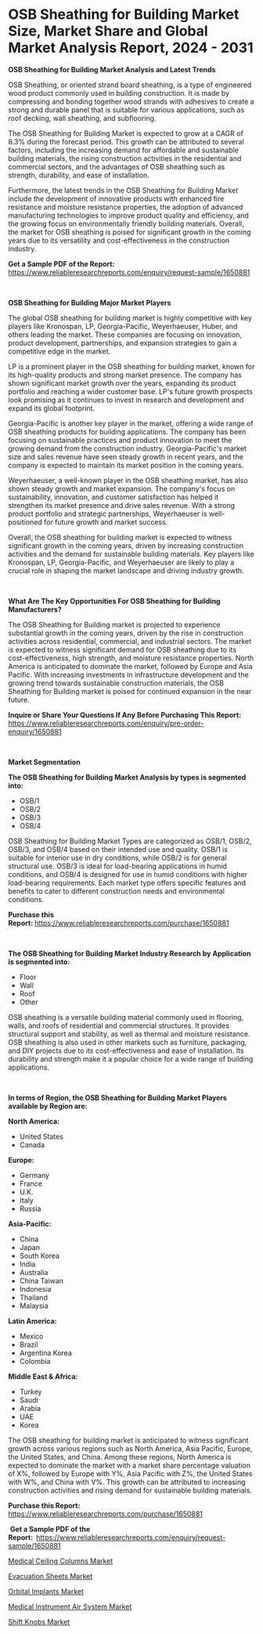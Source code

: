<p><h1>OSB Sheathing for Building Market Size, Market Share and Global Market Analysis Report, 2024 - 2031</h1></p><p><strong>OSB Sheathing for Building Market Analysis and Latest Trends</strong></p>
<p><p>OSB Sheathing, or oriented strand board sheathing, is a type of engineered wood product commonly used in building construction. It is made by compressing and bonding together wood strands with adhesives to create a strong and durable panel that is suitable for various applications, such as roof decking, wall sheathing, and subflooring.</p><p>The OSB Sheathing for Building Market is expected to grow at a CAGR of 8.3% during the forecast period. This growth can be attributed to several factors, including the increasing demand for affordable and sustainable building materials, the rising construction activities in the residential and commercial sectors, and the advantages of OSB sheathing such as strength, durability, and ease of installation.</p><p>Furthermore, the latest trends in the OSB Sheathing for Building Market include the development of innovative products with enhanced fire resistance and moisture resistance properties, the adoption of advanced manufacturing technologies to improve product quality and efficiency, and the growing focus on environmentally friendly building materials. Overall, the market for OSB sheathing is poised for significant growth in the coming years due to its versatility and cost-effectiveness in the construction industry.</p></p>
<p><strong>Get a Sample PDF of the Report:&nbsp;</strong> <a href="https://www.reliableresearchreports.com/enquiry/request-sample/1650881">https://www.reliableresearchreports.com/enquiry/request-sample/1650881</a></p>
<p>&nbsp;</p>
<p><strong>OSB Sheathing for Building Major Market Players</strong></p>
<p><p>The global OSB sheathing for building market is highly competitive with key players like Kronospan, LP, Georgia-Pacific, Weyerhaeuser, Huber, and others leading the market. These companies are focusing on innovation, product development, partnerships, and expansion strategies to gain a competitive edge in the market.</p><p>LP is a prominent player in the OSB sheathing for building market, known for its high-quality products and strong market presence. The company has shown significant market growth over the years, expanding its product portfolio and reaching a wider customer base. LP's future growth prospects look promising as it continues to invest in research and development and expand its global footprint.</p><p>Georgia-Pacific is another key player in the market, offering a wide range of OSB sheathing products for building applications. The company has been focusing on sustainable practices and product innovation to meet the growing demand from the construction industry. Georgia-Pacific's market size and sales revenue have seen steady growth in recent years, and the company is expected to maintain its market position in the coming years.</p><p>Weyerhaeuser, a well-known player in the OSB sheathing market, has also shown steady growth and market expansion. The company's focus on sustainability, innovation, and customer satisfaction has helped it strengthen its market presence and drive sales revenue. With a strong product portfolio and strategic partnerships, Weyerhaeuser is well-positioned for future growth and market success.</p><p>Overall, the OSB sheathing for building market is expected to witness significant growth in the coming years, driven by increasing construction activities and the demand for sustainable building materials. Key players like Kronospan, LP, Georgia-Pacific, and Weyerhaeuser are likely to play a crucial role in shaping the market landscape and driving industry growth.</p></p>
<p>&nbsp;</p>
<p><strong>What Are The Key Opportunities For OSB Sheathing for Building Manufacturers?</strong></p>
<p><p>The OSB Sheathing for Building market is projected to experience substantial growth in the coming years, driven by the rise in construction activities across residential, commercial, and industrial sectors. The market is expected to witness significant demand for OSB sheathing due to its cost-effectiveness, high strength, and moisture resistance properties. North America is anticipated to dominate the market, followed by Europe and Asia Pacific. With increasing investments in infrastructure development and the growing trend towards sustainable construction materials, the OSB Sheathing for Building market is poised for continued expansion in the near future.</p></p>
<p><strong>Inquire or Share Your Questions If Any Before Purchasing This Report:</strong> <a href="https://www.reliableresearchreports.com/enquiry/pre-order-enquiry/1650881">https://www.reliableresearchreports.com/enquiry/pre-order-enquiry/1650881</a></p>
<p>&nbsp;</p>
<p><strong>Market Segmentation</strong></p>
<p><strong>The OSB Sheathing for Building Market Analysis by types is segmented into:</strong></p>
<p><ul><li>OSB/1</li><li>OSB/2</li><li>OSB/3</li><li>OSB/4</li></ul></p>
<p><p>OSB Sheathing for Building Market Types are categorized as OSB/1, OSB/2, OSB/3, and OSB/4 based on their intended use and quality. OSB/1 is suitable for interior use in dry conditions, while OSB/2 is for general structural use. OSB/3 is ideal for load-bearing applications in humid conditions, and OSB/4 is designed for use in humid conditions with higher load-bearing requirements. Each market type offers specific features and benefits to cater to different construction needs and environmental conditions.</p></p>
<p><strong>Purchase this Report:&nbsp;</strong><a href="https://www.reliableresearchreports.com/purchase/1650881">https://www.reliableresearchreports.com/purchase/1650881</a></p>
<p>&nbsp;</p>
<p><strong>The OSB Sheathing for Building Market Industry Research by Application is segmented into:</strong></p>
<p><ul><li>Floor</li><li>Wall</li><li>Roof</li><li>Other</li></ul></p>
<p><p>OSB sheathing is a versatile building material commonly used in flooring, walls, and roofs of residential and commercial structures. It provides structural support and stability, as well as thermal and moisture resistance. OSB sheathing is also used in other markets such as furniture, packaging, and DIY projects due to its cost-effectiveness and ease of installation. Its durability and strength make it a popular choice for a wide range of building applications.</p></p>
<p>&nbsp;</p>
<p><strong>In terms of Region, the OSB Sheathing for Building Market Players available by Region are:</strong></p>
<p>
    <p> <strong> North America: </strong>
        <ul>
            <li>United States</li>
            <li>Canada</li>
        </ul>
        </p> 
    <p> <strong> Europe: </strong>
        <ul>
            <li>Germany</li>
            <li>France</li>
            <li>U.K.</li>
            <li>Italy</li>
            <li>Russia</li>
        </ul>
        </p> 
    <p> <strong> Asia-Pacific: </strong>
        <ul>
            <li>China</li>
            <li>Japan</li>
            <li>South Korea</li>
            <li>India</li>
            <li>Australia</li>
            <li>China Taiwan</li>
            <li>Indonesia</li>
            <li>Thailand</li>
            <li>Malaysia</li>
        </ul>
        </p> 
    <p> <strong> Latin America: </strong>
        <ul>
            <li>Mexico</li>
            <li>Brazil</li>
            <li>Argentina Korea</li>
            <li>Colombia</li>
        </ul>
        </p> 
    <p> <strong> Middle East & Africa: </strong>
        <ul>
            <li>Turkey</li>
            <li>Saudi</li>
            <li>Arabia</li>
            <li>UAE</li>
            <li>Korea</li>
        </ul>
    </p>
    </p>
<p><p>The OSB sheathing for building market is anticipated to witness significant growth across various regions such as North America, Asia Pacific, Europe, the United States, and China. Among these regions, North America is expected to dominate the market with a market share percentage valuation of X%, followed by Europe with Y%, Asia Pacific with Z%, the United States with W%, and China with V%. This growth can be attributed to increasing construction activities and rising demand for sustainable building materials.</p></p>
<p><strong>Purchase this Report: </strong><a href="https://www.reliableresearchreports.com/purchase/1650881">https://www.reliableresearchreports.com/purchase/1650881</a></p>
<p>&nbsp;<strong>Get a Sample PDF of the Report:&nbsp;&nbsp;</strong><a href="https://www.reliableresearchreports.com/enquiry/request-sample/1650881">https://www.reliableresearchreports.com/enquiry/request-sample/1650881</a></p>
<p><strong></strong></p>
<p><p><a href="https://github.com/ashepherd82/Market-Research-Report-List-3/blob/main/medical-ceiling-columns-market.md">Medical Ceiling Columns Market</a></p><p><a href="https://medium.com/@johnsonlowe1974/evacuation-sheets-market-size-reveals-the-best-marketing-channels-in-global-industry-6c5972b837ac">Evacuation Sheets Market</a></p><p><a href="https://medium.com/p/abf2c57b3008/edit">Orbital Implants Market</a></p><p><a href="https://github.com/okotobwrhuteie/Market-Research-Report-List-1/blob/main/medical-instrument-air-system-market.md">Medical Instrument Air System Market</a></p><p><a href="https://issuu.com/reportprime-2/docs/shift-knobs-market-size-2030.pptx">Shift Knobs Market</a></p></p>